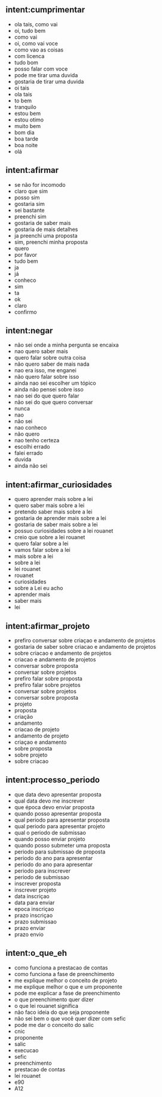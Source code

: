## intent:cumprimentar
- ola tais, como vai
- oi, tudo bem
- como vai
- oi, como vai voce
- como vao as coisas
- com licenca
- tudo bom
- posso falar com voce
- pode me tirar uma duvida
- gostaria de tirar uma duvida
- oi tais
- ola tais
- to bem
- tranquilo
- estou bem
- estou otimo
- muito bem
- bom dia
- boa tarde
- boa noite
- olá

## intent:afirmar
- se não for incomodo
- claro que sim
- posso sim
- gostaria sim
- sei bastante
- preenchi sim
- gostaria de saber mais
- gostaria de mais detalhes
- ja preenchi uma proposta
- sim, preenchi minha proposta
- quero
- por favor
- tudo bem
- ja
- já
- conheco
- sim
- ta
- ok
- claro
- confirmo


## intent:negar
- não sei onde a minha pergunta se encaixa
- nao quero saber mais
- quero falar sobre outra coisa
- não quero saber de mais nada
- nao era isso, me enganei
- não quero falar sobre isso
- ainda nao sei escolher um tópico
- ainda não pensei sobre isso
- nao sei do que quero falar
- não sei do que quero conversar
- nunca
- nao
- não sei
- nao conheco
- não quero
- nao tenho certeza
- escolhi errado
- falei errado
- duvida
- ainda não sei

## intent:afirmar_curiosidades
- quero aprender mais sobre a lei
- quero saber mais sobre a lei
- pretendo saber mais sobre a lei
- gostaria de aprender mais sobre a lei
- gostaria de saber mais sobre a lei
- possuo curiosidades sobre a lei rouanet
- creio que sobre a lei rouanet
- quero falar sobre a lei
- vamos falar sobre a lei
- mais sobre a lei
- sobre a lei
- lei rouanet
- rouanet
- curiosidades
- sobre a Lei eu acho
- aprender mais
- saber mais
- lei

## intent:afirmar_projeto
- prefiro conversar sobre criaçao e andamento de projetos
- gostaria de saber sobre criacao e andamento de projetos
- sobre criacao e andamento de projetos
- criacao e andamento de projetos
- conversar sobre proposta
- conversar sobre projetos
- prefiro falar sobre proposta
- prefiro falar sobre projetos
- conversar sobre projetos
- conversar sobre proposta
- projeto
- proposta
- criação
- andamento
- criacao de projeto
- andamento de projeto
- criaçao e andamento
- sobre proposta
- sobre projeto
- sobre criacao

## intent:processo_periodo
- que data devo apresentar proposta
- qual data devo me inscrever
- que época devo enviar proposta
- quando posso apresentar proposta
- qual periodo para apresentar proposta
- qual periodo para apresentar projeto
- qual o periodo de submissao
- quando posso enviar projeto
- quando posso submeter uma proposta
- periodo para submissao de proposta
- periodo do ano para apresentar
- periodo do ano para apresentar
- periodo para inscrever
- periodo de submissao
- inscrever proposta
- inscrever projeto
- data inscriçao
- data para enviar
- epoca inscriçao
- prazo inscriçao
- prazo submissao
- prazo enviar
- prazo envio

## intent:o_que_eh
- como funciona a prestacao de contas
- como funciona a fase de preenchimento
- me explique melhor o conceito de projeto
- me explique melhor o que e um proponente
- pode me explicar a fase de preenchimento
- o que preenchimento quer dizer
- o que lei rouanet significa
- não faco ideia do que seja proponente
- não sei bem o que você quer dizer com sefic
- pode me dar o conceito do salic
- cnic
- proponente
- salic
- execucao
- sefic
- preenchimento
- prestacao de contas
- lei rouanet
- e90
- A12
